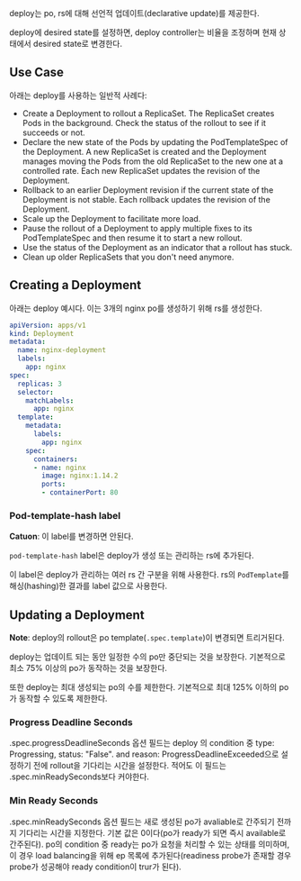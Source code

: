 deploy는 po, rs에 대해 선언적 업데이트(declarative update)를 제공한다.

deploy에 desired state를 설정하면, deploy controller는 비율을 조정하며 현재 상태에서 desired state로 변경한다.

## Use Case
아래는 deploy를 사용하는 일반적 사례다:

- Create a Deployment to rollout a ReplicaSet. The ReplicaSet creates Pods in the background. Check the status of the rollout to see if it succeeds or not.
- Declare the new state of the Pods by updating the PodTemplateSpec of the Deployment. A new ReplicaSet is created and the Deployment manages moving the Pods from the old ReplicaSet to the new one at a controlled rate. Each new ReplicaSet updates the revision of the Deployment.
- Rollback to an earlier Deployment revision if the current state of the Deployment is not stable. Each rollback updates the revision of the Deployment.
- Scale up the Deployment to facilitate more load.
- Pause the rollout of a Deployment to apply multiple fixes to its PodTemplateSpec and then resume it to start a new rollout.
- Use the status of the Deployment as an indicator that a rollout has stuck.
- Clean up older ReplicaSets that you don't need anymore.

## Creating a Deployment
아래는 deploy 예시다. 이는 3개의 nginx po를 생성하기 위해 rs를 생성한다.

``` yaml
apiVersion: apps/v1
kind: Deployment
metadata:
  name: nginx-deployment
  labels:
    app: nginx
spec:
  replicas: 3
  selector:
    matchLabels:
      app: nginx
  template:
    metadata:
      labels:
        app: nginx
    spec:
      containers:
      - name: nginx
        image: nginx:1.14.2
        ports:
        - containerPort: 80
```

### Pod-template-hash label
**Catuon**: 이 label를 변경하면 안된다.

`pod-template-hash` label은 deploy가 생성 또는 관리하는 rs에 추가된다.

이 label은 deploy가 관리하는 여러 rs 간 구분을 위해 사용한다. rs의 `PodTemplate`를 해싱(hashing)한 결과를 label 값으로 사용한다.

## Updating a Deployment
**Note**: deploy의 rollout은 po template(`.spec.template`)이 변경되면 트리거된다.

deploy는 업데이트 되는 동안 일정한 수의 po만 중단되는 것을 보장한다. 기본적으로 최소 75% 이상의 po가 동작하는 것을 보장한다.

또한 deploy는 최대 생성되는 po의 수를 제한한다. 기본적으로 최대 125% 이하의 po가 동작할 수 있도록 제한한다.

### Progress Deadline Seconds
.spec.progressDeadlineSeconds 옵션 필드는 deploy 의 condition 중 type: Progressing, status: "False". and reason: ProgressDeadlineExceeded으로 설정하기 전에 rollout을 기다리는 시간을 설정한다. 적어도 이 필드는 .spec.minReadySeconds보다 커야한다.

### Min Ready Seconds
.spec.minReadySeconds 옵션 필드는 새로 생성된 po가 avaliable로 간주되기 전까지 기다리는 시간을 지정한다. 기본 값은 0이다(po가 ready가 되면 즉시 available로 간주된다). po의 condition 중 ready는 po가 요청을 처리할 수 있는 상태를 의미하며, 이 경우 load balancing을 위해 ep 목록에 추가된다(readiness probe가 존재할 경우 probe가 성공해야 ready condition이 trur가 된다).